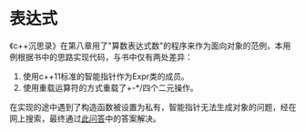 # 表达式

《c++沉思录》在第八章用了"算数表达式数"的程序来作为面向对象的范例，本用例根据书中的思路实现代码，与书中仅有两处差异：
1. 使用c++11标准的智能指针作为Expr类的成员。
2. 使用重载运算符的方式重载了+-*/四个二元操作。

在实现的途中遇到了构造函数被设置为私有，智能指针无法生成对象的问题，经在网上搜索，最终通过[此问答](https://stackoverflow.com/questions/8147027/how-do-i-call-stdmake-shared-on-a-class-with-only-protected-or-private-const)中的答案解决。